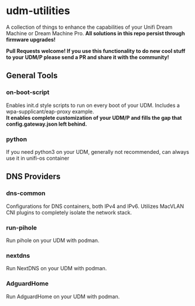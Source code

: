 # udm-utilities
A collection of things to enhance the capabilities of your Unifi Dream Machine or Dream Machine Pro. **All solutions in this repo persist through firmware upgrades!**

**Pull Requests welcome! If you use this functionality to do new cool stuff to your UDM/P please send a PR and share it with the community!**

## General Tools
### on-boot-script
Enables init.d style scripts to run on every boot of your UDM. Includes a wpa-supplicant/eap-proxy example.  
**It enables complete customization of your UDM/P and fills the gap that config.gateway.json left behind.**

### python
If you need python3 on your UDM, generally not recommended, can always use it in unifi-os container

## DNS Providers
### dns-common
Configurations for DNS containers, both IPv4 and IPv6.  Utilizes MacVLAN CNI plugins to completely isolate the network stack.

### run-pihole
Run pihole on your UDM with podman.

### nextdns
Run NextDNS on your UDM with podman. 

### AdguardHome
Run AdguardHome on your UDM with podman.
